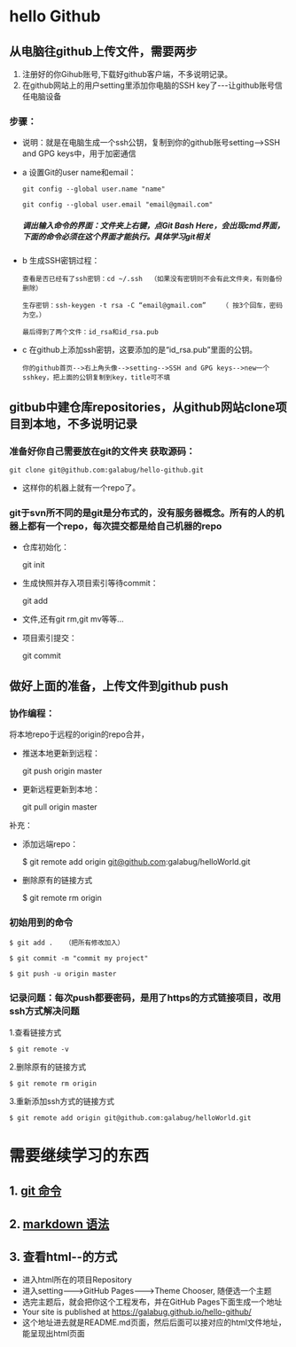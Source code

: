 <meta charset="utf-8">

# hello Github

## 从电脑往github上传文件，需要两步
1. 注册好的你Gihub账号,下载好github客户端，不多说明记录。
2. 在github网站上的用户setting里添加你电脑的SSH key了---让github账号信任电脑设备
  ### 步骤：
  - 说明：就是在电脑生成一个ssh公钥，复制到你的github账号setting-->SSH and GPG keys中，用于加密通信
  - a 设置Git的user name和email：
     
        git config --global user.name "name"
      
        git config --global user.email "email@gmail.com"

      ##### 调出输入命令的界面：文件夹上右键，点Git Bash Here，会出现cmd界面，下面的命令必须在这个界面才能执行。具体学习git相关

  - b 生成SSH密钥过程：
      
        查看是否已经有了ssh密钥：cd ~/.ssh  （如果没有密钥则不会有此文件夹，有则备份删除）
        
        生存密钥：ssh-keygen -t rsa -C “email@gmail.com”    （ 按3个回车，密码为空。）

        最后得到了两个文件：id_rsa和id_rsa.pub

  - c 在github上添加ssh密钥，这要添加的是“id_rsa.pub”里面的公钥。

        你的github首页-->右上角头像-->setting-->SSH and GPG keys-->new一个sshkey，把上面的公钥复制到key，title可不填

## gitbub中建仓库repositories，从github网站clone项目到本地，不多说明记录

### 准备好你自己需要放在git的文件夹 获取源码：

    git clone git@github.com:galabug/hello-github.git

- 这样你的机器上就有一个repo了。

### git于svn所不同的是git是分布式的，没有服务器概念。所有的人的机器上都有一个repo，每次提交都是给自己机器的repo

-  仓库初始化：
   
    git init

-  生成快照并存入项目索引等待commit：
    
    git add

-  文件,还有git rm,git mv等等…

-  项目索引提交：
  
    git commit

## 做好上面的准备，上传文件到github  push

### 协作编程：

  将本地repo于远程的origin的repo合并，

-  推送本地更新到远程：

    git push origin master

-  更新远程更新到本地：

    git pull origin master

  补充：
  - 添加远端repo：

      $ git remote add origin git@github.com:galabug/helloWorld.git

  - 删除原有的链接方式

      $ git remote rm origin


### 初始用到的命令

    $ git add .   （把所有修改加入）

    $ git commit -m "commit my project"

    $ git push -u origin master

### 记录问题：每次push都要密码，是用了https的方式链接项目，改用ssh方式解决问题

  1.查看链接方式

    $ git remote -v

  2.删除原有的链接方式

    $ git remote rm origin

  3.重新添加ssh方式的链接方式

    $ git remote add origin git@github.com:galabug/helloWorld.git

# 需要继续学习的东西
## 1. [git 命令](https://galabug.github.io/hello-github/git.md)
## 2. [markdown 语法](https://galabug.github.io/hello-github/markdown.md)
## 3. 查看html--的方式
   - 进入html所在的项目Repository
   - 进入setting--->GitHub Pages--->Theme Chooser, 随便选一个主题
   - 选完主题后，就会把你这个工程发布，并在GitHub Pages下面生成一个地址
   - Your site is published at https://galabug.github.io/hello-github/
   - 这个地址进去就是README.md页面，然后后面可以接对应的html文件地址，能呈现出html页面

